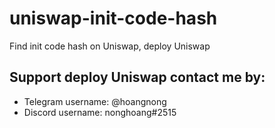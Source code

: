 # uniswap-init-code-hash
Find init code hash on Uniswap, deploy Uniswap

## Support deploy Uniswap contact me by:
- Telegram username: @hoangnong
- Discord username: nonghoang#2515
